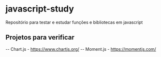 # javascript-study
Repositório para testar e estudar funções e bibliotecas em javascript

## Projetos para verificar
-- Chart.js - https://www.chartjs.org/
-- Moment.js - https://momentjs.com/